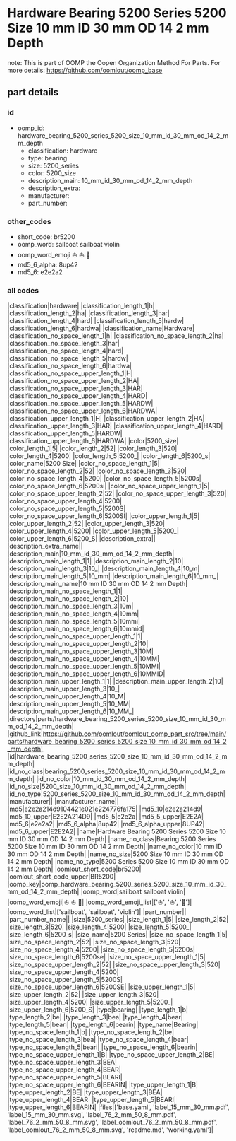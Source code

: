 # Hardware Bearing 5200 Series 5200 Size 10 mm ID 30 mm OD 14 2 mm Depth  

note: This is part of OOMP the Oopen Organization Method For Parts. For more details: https://github.com/oomlout/oomp_base

##  part details





### id
* oomp_id: hardware_bearing_5200_series_5200_size_10_mm_id_30_mm_od_14_2_mm_depth
  * classification: hardware
  * type: bearing
  * size: 5200_series
  * color: 5200_size
  * description_main: 10_mm_id_30_mm_od_14_2_mm_depth
  * description_extra: 
  * manufacturer: 
  * part_number: 

### other_codes
* short_code: br5200
* oomp_word: sailboat sailboat violin
* oomp_word_emoji :sailboat: :sailboat: :violin:
* md5_6_alpha: 8up42
* md5_6: e2e2a2

### all codes 
|classification|hardware|
|classification_length_1|h|
|classification_length_2|ha|
|classification_length_3|har|
|classification_length_4|hard|
|classification_length_5|hardw|
|classification_length_6|hardwa|
|classification_name|Hardware|
|classification_no_space_length_1|h|
|classification_no_space_length_2|ha|
|classification_no_space_length_3|har|
|classification_no_space_length_4|hard|
|classification_no_space_length_5|hardw|
|classification_no_space_length_6|hardwa|
|classification_no_space_upper_length_1|H|
|classification_no_space_upper_length_2|HA|
|classification_no_space_upper_length_3|HAR|
|classification_no_space_upper_length_4|HARD|
|classification_no_space_upper_length_5|HARDW|
|classification_no_space_upper_length_6|HARDWA|
|classification_upper_length_1|H|
|classification_upper_length_2|HA|
|classification_upper_length_3|HAR|
|classification_upper_length_4|HARD|
|classification_upper_length_5|HARDW|
|classification_upper_length_6|HARDWA|
|color|5200_size|
|color_length_1|5|
|color_length_2|52|
|color_length_3|520|
|color_length_4|5200|
|color_length_5|5200_|
|color_length_6|5200_s|
|color_name|5200 Size|
|color_no_space_length_1|5|
|color_no_space_length_2|52|
|color_no_space_length_3|520|
|color_no_space_length_4|5200|
|color_no_space_length_5|5200s|
|color_no_space_length_6|5200si|
|color_no_space_upper_length_1|5|
|color_no_space_upper_length_2|52|
|color_no_space_upper_length_3|520|
|color_no_space_upper_length_4|5200|
|color_no_space_upper_length_5|5200S|
|color_no_space_upper_length_6|5200SI|
|color_upper_length_1|5|
|color_upper_length_2|52|
|color_upper_length_3|520|
|color_upper_length_4|5200|
|color_upper_length_5|5200_|
|color_upper_length_6|5200_S|
|description_extra||
|description_extra_name||
|description_main|10_mm_id_30_mm_od_14_2_mm_depth|
|description_main_length_1|1|
|description_main_length_2|10|
|description_main_length_3|10_|
|description_main_length_4|10_m|
|description_main_length_5|10_mm|
|description_main_length_6|10_mm_|
|description_main_name|10 mm ID 30 mm OD 14 2 mm Depth|
|description_main_no_space_length_1|1|
|description_main_no_space_length_2|10|
|description_main_no_space_length_3|10m|
|description_main_no_space_length_4|10mm|
|description_main_no_space_length_5|10mmi|
|description_main_no_space_length_6|10mmid|
|description_main_no_space_upper_length_1|1|
|description_main_no_space_upper_length_2|10|
|description_main_no_space_upper_length_3|10M|
|description_main_no_space_upper_length_4|10MM|
|description_main_no_space_upper_length_5|10MMI|
|description_main_no_space_upper_length_6|10MMID|
|description_main_upper_length_1|1|
|description_main_upper_length_2|10|
|description_main_upper_length_3|10_|
|description_main_upper_length_4|10_M|
|description_main_upper_length_5|10_MM|
|description_main_upper_length_6|10_MM_|
|directory|parts/hardware_bearing_5200_series_5200_size_10_mm_id_30_mm_od_14_2_mm_depth|
|github_link|https://github.com/oomlout/oomlout_oomp_part_src/tree/main/parts/hardware_bearing_5200_series_5200_size_10_mm_id_30_mm_od_14_2_mm_depth|
|id|hardware_bearing_5200_series_5200_size_10_mm_id_30_mm_od_14_2_mm_depth|
|id_no_class|bearing_5200_series_5200_size_10_mm_id_30_mm_od_14_2_mm_depth|
|id_no_color|10_mm_id_30_mm_od_14_2_mm_depth|
|id_no_size|5200_size_10_mm_id_30_mm_od_14_2_mm_depth|
|id_no_type|5200_series_5200_size_10_mm_id_30_mm_od_14_2_mm_depth|
|manufacturer||
|manufacturer_name||
|md5|e2e2a214d9104421e021e224776fa175|
|md5_10|e2e2a214d9|
|md5_10_upper|E2E2A214D9|
|md5_5|e2e2a|
|md5_5_upper|E2E2A|
|md5_6|e2e2a2|
|md5_6_alpha|8up42|
|md5_6_alpha_upper|8UP42|
|md5_6_upper|E2E2A2|
|name|Hardware Bearing 5200 Series 5200 Size 10 mm ID 30 mm OD 14 2 mm Depth|
|name_no_class|Bearing 5200 Series 5200 Size 10 mm ID 30 mm OD 14 2 mm Depth|
|name_no_color|10 mm ID 30 mm OD 14 2 mm Depth|
|name_no_size|5200 Size 10 mm ID 30 mm OD 14 2 mm Depth|
|name_no_type|5200 Series 5200 Size 10 mm ID 30 mm OD 14 2 mm Depth|
|oomlout_short_code|br5200|
|oomlout_short_code_upper|BR5200|
|oomp_key|oomp_hardware_bearing_5200_series_5200_size_10_mm_id_30_mm_od_14_2_mm_depth|
|oomp_word|sailboat sailboat violin|
|oomp_word_emoji|:sailboat: :sailboat: :violin:|
|oomp_word_emoji_list|[':sailboat:', ':sailboat:', ':violin:']|
|oomp_word_list|['sailboat', 'sailboat', 'violin']|
|part_number||
|part_number_name||
|size|5200_series|
|size_length_1|5|
|size_length_2|52|
|size_length_3|520|
|size_length_4|5200|
|size_length_5|5200_|
|size_length_6|5200_s|
|size_name|5200 Series|
|size_no_space_length_1|5|
|size_no_space_length_2|52|
|size_no_space_length_3|520|
|size_no_space_length_4|5200|
|size_no_space_length_5|5200s|
|size_no_space_length_6|5200se|
|size_no_space_upper_length_1|5|
|size_no_space_upper_length_2|52|
|size_no_space_upper_length_3|520|
|size_no_space_upper_length_4|5200|
|size_no_space_upper_length_5|5200S|
|size_no_space_upper_length_6|5200SE|
|size_upper_length_1|5|
|size_upper_length_2|52|
|size_upper_length_3|520|
|size_upper_length_4|5200|
|size_upper_length_5|5200_|
|size_upper_length_6|5200_S|
|type|bearing|
|type_length_1|b|
|type_length_2|be|
|type_length_3|bea|
|type_length_4|bear|
|type_length_5|beari|
|type_length_6|bearin|
|type_name|Bearing|
|type_no_space_length_1|b|
|type_no_space_length_2|be|
|type_no_space_length_3|bea|
|type_no_space_length_4|bear|
|type_no_space_length_5|beari|
|type_no_space_length_6|bearin|
|type_no_space_upper_length_1|B|
|type_no_space_upper_length_2|BE|
|type_no_space_upper_length_3|BEA|
|type_no_space_upper_length_4|BEAR|
|type_no_space_upper_length_5|BEARI|
|type_no_space_upper_length_6|BEARIN|
|type_upper_length_1|B|
|type_upper_length_2|BE|
|type_upper_length_3|BEA|
|type_upper_length_4|BEAR|
|type_upper_length_5|BEARI|
|type_upper_length_6|BEARIN|
|files|['base.yaml', 'label_15_mm_30_mm.pdf', 'label_15_mm_30_mm.svg', 'label_76_2_mm_50_8_mm.pdf', 'label_76_2_mm_50_8_mm.svg', 'label_oomlout_76_2_mm_50_8_mm.pdf', 'label_oomlout_76_2_mm_50_8_mm.svg', 'readme.md', 'working.yaml']|
